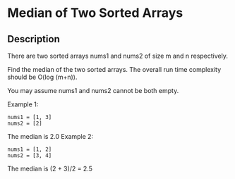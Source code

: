 # Median of Two Sorted Arrays

## Description

There are two sorted arrays nums1 and nums2 of size m and n respectively.

Find the median of the two sorted arrays. The overall run time complexity should be O(log (m+n)).

You may assume nums1 and nums2 cannot be both empty.

Example 1:

```
nums1 = [1, 3]
nums2 = [2]
```

The median is 2.0
Example 2:

```
nums1 = [1, 2]
nums2 = [3, 4]
```

The median is (2 + 3)/2 = 2.5